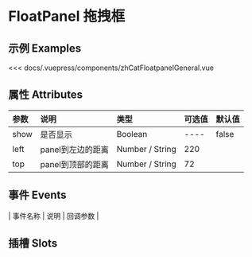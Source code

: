 
# FloatPanel 拖拽框

## 示例 Examples

<zh-cat-floatpanel-general></zh-cat-floatpanel-general>
<code-show>
<<< docs/.vuepress/components/zhCatFloatpanelGeneral.vue 
</code-show>

## 属性 Attributes

| 参数  | 说明  | 类型   | 可选值           | 默认值 |
|:------|:-------------|:-------|:------------------|:--------|
| show | 是否显示 | Boolean | ---- | false |
| left | panel到左边的距离 | Number / String | 220 |
| top | panel到顶部的距离 | Number / String | 72 |
## 事件 Events

| 事件名称  | 说明    | 回调参数 |
<!-- |:------|:---------------|:--------| -->

## 插槽 Slots
<!-- 
| 插槽名称  | 说明 |
|:------|:---------------| -->

